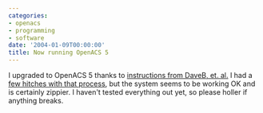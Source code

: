 ```yaml
---
categories:
- openacs
- programming
- software
date: '2004-01-09T00:00:00'
title: Now running OpenACS 5
---
```



I upgraded to OpenACS 5 thanks to [instructions from DaveB, et. al.](http://openacs.org/projects/openacs/5.0/upgrade-463-50) I had a [few hitches with that process](http://openacs.org/forums/message-view?message_id=145889), but the system seems to be working OK and is certainly zippier. I haven't tested everything out yet, so please holler if anything breaks.
